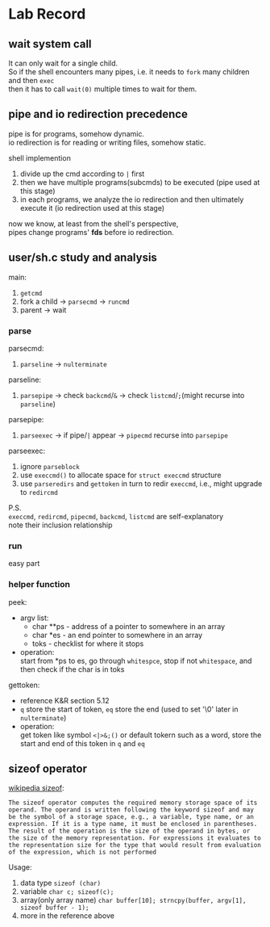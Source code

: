 # Lab Record

## wait system call
It can only wait for a single child.  
So if the shell encounters many pipes, i.e. it needs to `fork` many children and then `exec`  
then it has to call `wait(0)`  multiple times to wait for them.

## pipe and io redirection precedence
pipe is for programs, somehow dynamic.  
io redirection is for reading or writing files, somehow static.  

shell implemention
1. divide up the cmd according to `|` first
2. then we have multiple programs(subcmds) to be executed (pipe used at this stage)
3. in each programs, we analyze the io redirection and then ultimately execute it (io redirection used at this stage)

now we know, at least from the shell's perspective,  
pipes change programs' **fds** before io redirection.

## user/sh.c study and analysis
main:
1. `getcmd`
2. fork a child -> `parsecmd` -> `runcmd`
3. parent -> wait

### parse
parsecmd:
1. `parseline` -> `nulterminate`

parseline:
1. `parsepipe` -> check `backcmd`/`&` -> check `listcmd`/`;`(might recurse into `parseline`)

parsepipe:
1. `parseexec` -> if pipe/`|` appear -> `pipecmd` recurse into `parsepipe`

parseexec:
1. ignore `parseblock`
2. use `execcmd()` to allocate space for `struct execcmd` structure
3. use `parseredirs` and `gettoken` in turn to redir `execcmd`, i.e., might upgrade to `redircmd`

P.S.  
`execcmd`, `redircmd`, `pipecmd`, `backcmd`, `listcmd` are self-explanatory  
note their inclusion relationship

### run
easy part

### helper function
peek:
+ argv list:  
    + char **ps - address of  a pointer to somewhere in an array
    + char *es - an end pointer to somewhere in an array
    + toks - checklist for where it stops
+ operation:  
start from *ps to es, go through `whitespce`, stop if not `whitespace`, and then check if the char is in toks

gettoken:
+ reference K&R section 5.12
+ `q` store the start of token, `eq` store the end (used to set '\0' later in `nulterminate`)
+ operation:  
get token like symbol `<|>&;()` or default tokern such as a word, store the start and end of this token in `q` and `eq`

## sizeof operator
[wikipedia sizeof](https://en.wikipedia.org/wiki/Sizeof):  
```
The sizeof operator computes the required memory storage space of its operand. The operand is written following the keyword sizeof and may be the symbol of a storage space, e.g., a variable, type name, or an expression. If it is a type name, it must be enclosed in parentheses. The result of the operation is the size of the operand in bytes, or the size of the memory representation. For expressions it evaluates to the representation size for the type that would result from evaluation of the expression, which is not performed
```
Usage:
1. data type `sizeof (char)`
2. variable `char c; sizeof(c);`
3. array(only array name) `char buffer[10]; strncpy(buffer, argv[1], sizeof buffer - 1);`
4. more in the reference above